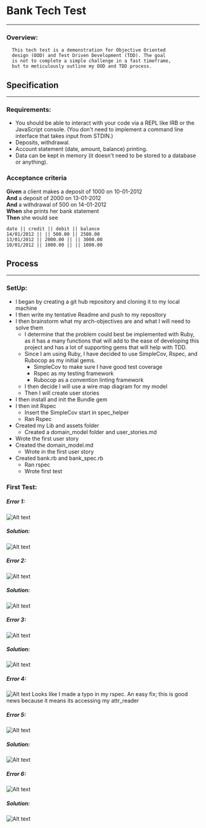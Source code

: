 # Bank Tech Test
-----

### Overview:
      This tech test is a demonstration for Objective Oriented
      design (OOD) and Test Driven Development (TDD). The goal
      is not to complete a simple challenge in a fast timeframe,
      but to meticulously outline my OOD and TDD process.

## Specification
------

### Requirements:

  * You should be able to interact with your code via a REPL like IRB or the JavaScript console.  (You don't need to implement a command line interface that takes input from STDIN.)
  * Deposits, withdrawal.
  * Account statement (date, amount, balance) printing.
  * Data can be kept in memory (it doesn't need to be stored to a database or anything).

### Acceptance criteria

  **Given** a client makes a deposit of 1000 on 10-01-2012  
  **And** a deposit of 2000 on 13-01-2012  
  **And** a withdrawal of 500 on 14-01-2012  
  **When** she prints her bank statement  
  **Then** she would see

  ```
  date || credit || debit || balance
  14/01/2012 || || 500.00 || 2500.00
  13/01/2012 || 2000.00 || || 3000.00
  10/01/2012 || 1000.00 || || 1000.00
  ```


## Process
---

### SetUp:
  * I began by creating a git hub repository and cloning it to my local machine
  * I then write my tentative Readme and push to my repository
  * I then brainstorm what my arch-objectives are and what I will need to solve them
    * I determine that the problem could best be implemented with Ruby, as it has a many functions that will add to the ease of developing this project and has a lot of supporting gems that will help with TDD.
    * Since I am using Ruby, I have decided to use SimpleCov, Rspec, and Rubocop as my initial gems.
        * SimpleCov to make sure I have good test coverage
        * Rspec as my testing framework
        * Rubocop as a convention linting framework
    * I then decide I will use a wire map diagram for my model
    * Then I will create user stories
  * I then install and init the Bundle gem
  * I then init Rspec
    * Insert the SimpleCov start in spec_helper
    * Ran Rspec
  * Created my Lib and assets folder
    * Created a domain_model folder and user_stories.md
  * Wrote the first user story
  * Created the domain_model.md
    * Wrote in the first user story
  * Created bank.rb and bank_spec.rb
    * Ran rspec
    * Wrote first test

### First Test:
##### Error 1:
![Alt text](assets/images/first_error.png "First Error")
##### Solution:
![Alt text](assets/images/first_error_solution.png "First Error")
##### Error 2:
![Alt text](assets/images/second_error.png "Second Error")
##### Solution:
![Alt text](assets/images/second_error_solution.png "Second Error")
##### Error 3:
![Alt text](assets/images/third_error.png "Third Error")
##### Solution:
![Alt text](assets/images/third_error_solution.png "Third Error")
##### Error 4:
![Alt text](assets/images/error_four.png "Fourth Error")
Looks like I made a typo in my rspec. An easy fix; this is good news because it means its accessing my attr_reader
##### Error 5:
![Alt text](assets/images/error_five.png "Fifth Error")
##### Solution:
![Alt text](assets/images/solution_five.png "Fifth Error")
##### Error 6:
![Alt text](assets/images/error_six.png "Sixth Error")
##### Solution:
![Alt text](assets/images/solution_six.png "Sixth Error")
